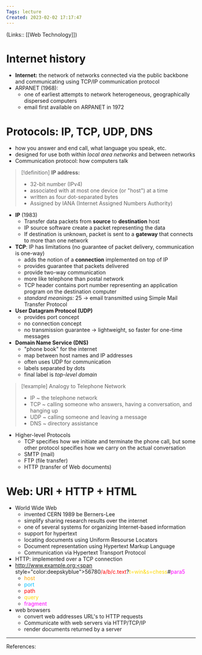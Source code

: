 ```yaml
---
Tags: lecture
Created: 2023-02-02 17:17:47
---
```

(Links:: [[Web Technology]])
# Internet history
- **Internet:** the network of networks connected via the public backbone and communicating using TCP/IP communication protocol
- ARPANET (1968):
	- one of earliest attempts to network heterogeneous, geographically dispersed computers
	- email first available on ARPANET in 1972
# Protocols: IP, TCP, UDP, DNS
- how you answer and end call, what language you speak, etc.
- designed for use both within *local area networks* and between networks
- Communication protocol: how computers talk

> [!definition] **IP address:**
> - 32-bit number (IPv4)
> - associated with at most one device (or "host") at a time 
> - written as four dot-separated bytes
> - Assigned by IANA (Internet Assigned Numbers Authority)

- **IP** (1983)
	- Transfer data packets from **source** to **destination** host
	- IP source software create a packet representing the data
	- If destination is unknown, packet is sent to a **gateway** that connects to more than one network
- **TCP**: IP has limitations (no guarantee of packet delivery, communication is one-way)
	- adds the notion of a **connection** implemented on top of IP
	- provides guarantee that packets delivered
	- provide two-way communication
	- more like telephone than postal network
	- TCP header contains port number representing an application program on the destination computer
	- *standard meanings:* 25 -> email transmitted using Simple Mail Transfer Protocol
- **User Datagram Protocol (UDP)**
	- provides port concept
	- no connection concept
	- no transmission guarantee
	  -> lightweight, so faster for one-time messages
- **Domain Name Service (DNS)**
	- "phone book" for the internet
	- map between host names and IP addresses
	- often uses UDP for communication
	- labels separated by dots
	- final label is *top-level domain*

> [!example] Analogy to Telephone Network
> - IP ~ the telephone network
> - TCP ~ calling someone who answers, having a conversation, and hanging up
> - UDP ~ calling someone and leaving a message
> - DNS ~ directory assistance
 
- Higher-level Protocols
	- TCP specifies how we initiate and terminate the phone call, but some other protocol specifies how we carry on the actual conversation
	- SMTP (mail)
	- FTP (file transfer)
	- HTTP (transfer of Web documents)
# Web: URI + HTTP + HTML
- World Wide Web 
	- invented CERN 1989 be Berners-Lee
	- simplify sharing research results over the internet
	- one of several systems for organizing Internet-based information 
	- support for hypertext
	- locating documents using Uniform Resourse Locators
	- Document representation using Hypertext Markup Language
	- Communication via Hypertext Transport Protocol
- HTTP: implemented over a TCP connection 
- http://www.example.org:<span style="color:deepskyblue">56780</span><span style="color:red">/a/b/c.text</span>?<span style="color:gold">t=win&s=chess</span>#<span style="color:magenta">para5</span>
	- <span style="color:orange">host</span>
	- <span style="color:deepskyblue">port</span>
	- <span style="color:red">path</span>
	- <span style="color:gold">query</span>
	- <span style="color:magenta">fragment</span>
- web browsers
	- convert web addresses URL's to HTTP requests
	- Communicate with web servers via HTTP/TCP/IP
	- render documents returned by a server

---
References: